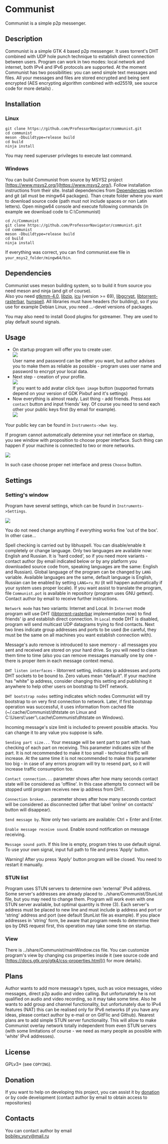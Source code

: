 # Communist

Communist is a simple p2p messenger.

## Description

Communist is a simple GTK 4 based p2p messenger. It uses torrent's DHT combined with UDP hole punch technique to establish direct connection between users. Program can work in two modes: local network and internet, both IPv4 and IPv6 protocols are supported. At the moment Communist has two possibilities: you can send simple text messages and files. All your messages and files are stored encrypted and being sent encrypted (AES encrypting algorithm combined with ed25519, see source code for more details) .

## Installation

### Linux

`git clone https://github.com/ProfessorNavigator/communist.git`\
`cd communist`\
`meson -Dbuildtype=release build`\
`cd build`\
`ninja install`

You may need superuser privileges to execute last command.

### Windows

You can build Communist from source by MSYS2 project [https://www.msys2.org/](https://www.msys2.org/). Follow installation instructions from their site. Install dependencies from [Dependencies](#dependencies) section and git (all must be mingw64 packages). Than create folder where you want to download source code (path must not include spaces or non Latin letters). Open mingw64 console and execute following commands (in example we download code to C:\Communist)

`cd /c/Communist`\
`git clone https://github.com/ProfessorNavigator/communist.git`\
`cd communist`\
`meson -Dbuildtype=release build`\
`cd build`\
`ninja install`

If everything was correct, you can find communist.exe file in `your_msys2_folder/mingw64/bin`.

## Dependencies

Communist uses meson building system, so to build it from source you need meson and ninja (and git of course).\
Also you need [gtkmm-4.0](http://www.gtkmm.org/), [libzip](https://libzip.org/), [icu](https://icu.unicode.org/) (version >= 69), [libgcrypt](https://www.gnupg.org/software/libgcrypt/index.html), [libtorrent-rasterbar](https://www.libtorrent.org/), [hunspell](https://github.com/hunspell/hunspell). All libraries must have headers (for building), so if you use for example Debian Linux, you need ...-devel versions of packages.

You may also need to install Good plugins for gstreamer. They are used to play default sound signals.

## Usage

- On startup program will offer you to create  user.\
		![](rdmimg/create_usr.png)\
		User name and password can be either you want, but author advises you to make them as reliable as possible - program uses user name and password to encrypt your local data.
- Next step - creation of your profile.\
		![](rdmimg/profile.png)\
If you want to add avatar click `Open image` button (supported formats depend on your version of GDK Pixbuf and it's settings)
- Now everything is almost ready. Last thing - add friends. Press `Add contact` button and input friends' key. Of course you need to send each other your public keys first (by email for example).\
		![](rdmimg/mainwin.png)
		
Your public key can be found in `Instruments->Own key`.

If program cannot automatically determine your net interface on startup, you see window with proposition to choose proper interface. Such thing can happen if your machine is connected to two or more networks.

![](rdmimg/chipwin.png)

In such case choose proper net interface and press `Choose` button.

## Settings

### Setting's window

Program have several settings, which can be found in `Instruments->Settings`.

![](rdmimg/settings.png)

You do not need change anything if everything works fine 'out of the box'. In other case...

 Spell checking is carried out by libhuspell. You can disable/enable it completely or change language. Only two languages are available now: English and Russian. It is 'hard coded', so if you need more variants - contact author (by email indicated below or by any platform you downloaded source code from, speaking languages are the same: English and Russian). Global language of the program can be changed by `LANG` variable. Available languages are the same, default language is English, Russian can be enabled by setting `LANG=ru_RU` (it will happen automatically if your system uses proper locale). If you want assist to translate the program, file `Communist.pot` is available in repository (program uses GNU gettext). Contact author by email to receive further instructions.
 
 `Network mode` has two variants: Internet and Local. In `Internet` mode program will use DHT ([libtorrent-rasterbar](https://www.libtorrent.org/) implementation now) to find friends' ip and establish direct connection. In `Local` mode DHT is disabled, program will send multicast UDP datagrams trying to find contacts. Next two lines indicate group addresses and ports to be used (be careful, they must be the same on all machines you want establish connection with). 
 
 Message's auto remove is introduced  to save memory - all messages you sent and received are stored on your hard drive. So you will need to clean them time to time (also you can remove messages manually one by one - there is proper item in each message context menu).
 
 `DHT listen interfaces` - libtorrent setting, indicates ip addresses and ports DHT sockets to be bound to. Zero values mean "default". If your machine has "white" ip address, consider changing this setting and publishing it anywhere to help other users on bootstrap to DHT network.
 
 `DHT bootstrap nodes` setting indicates which nodes Communist will try bootstrap to on very first connection to network. Later, if first bootstrap operation was successful, it uses information from cached file (~/.cache/Communist/dhtstate on Linux and C:\Users\\'user'\\.cache\Communist\dhtstate on Windows).
 
 Incoming message's size limit is included to prevent possible attacks. You can change it to any value you suppose is safe.
 
 `Sending part size...` Your message will be sent part to part with hash checking of each part on receiving. This parameter indicates size of the part. It is not recommended to make it too small - technical traffic will increase. At the same time it is not recommended to make this parameter too big - in case of any errors program will try to resend part, so it will increase traffic consumption too.
 
 `Contact connection...` parameter shows after how many seconds contact state will be considered as 'offline'. In this case attempts to connect will be stopped until program receives new ip address from DHT.
 
 `Connection broken...` parameter shows after how many seconds contact will be considered as disconnected (after that label 'online' on contacts' button will disappear).
 
 `Send message by`. Now only two variants are available: Ctrl + Enter and Enter.
 
 `Enable message receive sound`. Enable sound notification on message receiving.
 
 `Message sound path`. If this line is empty, program tries to use default signal. To use your own signal, input full path to file and press 'Apply' button.
 
 Warning! After you press 'Apply' button program will be closed. You need to restart it manually.
 
### STUN list
 
 Program uses STUN servers to determine own 'external' IPv4 address. Some server's addresses are already placed to ../share/Communist/StunList file, but you may need to change them. Program will work even with one STUN server available, but optimal quantity is three (3). Each server's address must be placed to new line and must include ip  address and port or 'string' address and port (see default StunList file as example). If you place addresses in 'string' form, be aware that program needs to determine their ips  by DNS request first,  this operation may take some time on startup.

### View
 
 There is  ../share/Communist/mainWindow.css file. You can customize program's view by changing css properties inside it (see source code and [https://docs.gtk.org/gtk4/css-properties.html]() for more details).

## Plans
 
 Author wants to add more message's types, such as voice messages, video messages, direct p2p audio and video calling. But unfortunately he is not qualified on audio and video recording, so it may take some time. Also he wants to add group and channel functionality, but unfortunately due to IPv4 features (NAT) this can be realised only for IPv6 networks (if you have any ideas, please contact author by e-mail or on GitFlic and Github). Nearest plans are to add simple STUN server functionality. This will allow to make Communist overlay network totally independent from even STUN servers (with some limitations of course - we need as many people as possible with 'white' IPv4 addresses).
 

## License

GPLv3+ (see `COPYING`).

## Donation

If you want to help on developing this project, you can assist it by [donation](https://yoomoney.ru/to/4100117795409573) or by code development (contact author by email to obtain access to repositories)

## Contacts

You can contact author by email \
bobilev_yury@mail.ru